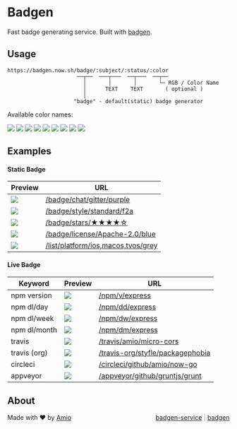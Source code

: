 # Badgen

Fast badge generating service. Built with [badgen](https://github.com/amio/badgen).

## Usage

```
https://badgen.now.sh/badge/:subject/:status/:color
                      ──┬──  ───┬───  ──┬───  ──┬──
                        │       │       │       └─ RGB / Color Name
                        │      TEXT    TEXT       ( optional )
                        │
                     "badge" - default(static) badge generator
```

Available color names:

![](/badge/color/blue/blue)
![](/badge/color/cyan/cyan)
![](/badge/color/green/green)
![](/badge/color/yellow/yellow)
![](/badge/color/orange/orange)
![](/badge/color/red/red)
![](/badge/color/pink/pink)
![](/badge/color/purple/purple)
![](/badge/color/grey/grey)

## Examples

#### Static Badge

| Preview | URL |
| --- | --- |
|![](/badge/chat/gitter/purple) | [/badge/chat/gitter/purple](/badge/chat/gitter/purple) |
|![](/badge/style/standard/f2a) | [/badge/style/standard/f2a](/badge/style/standard/f2a) |
|![](/badge/stars/★★★★☆) | [/badge/stars/★★★★☆](/badge/stars/★★★★☆) |
|![](/badge/license/Apache-2.0/blue) | [/badge/license/Apache-2.0/blue](/badge/license/Apache-2.0/blue) |
|![](/list/platform/ios,macos,tvos/grey) | [/list/platform/ios,macos,tvos/grey](/list/platform/ios,macos,tvos/grey) |

#### Live Badge

| Keyword | Preview | URL |
| --- | --- | --- |
| npm version | ![](/npm/v/express) | [/npm/v/express](/npm/v/express) |
| npm dl/day | ![](/npm/dd/express) | [/npm/dd/express](/npm/dd/express) |
| npm dl/week | ![](/npm/dw/express) | [/npm/dw/express](/npm/dw/express) |
| npm dl/month | ![](/npm/dm/express) | [/npm/dm/express](/npm/dm/express) |
| travis | ![](/travis/amio/micro-cors) | [/travis/amio/micro-cors](/travis/amio/micro-cors) |
| travis (org) | ![](/travis-org/styfle/packagephobia) | [/travis-org/styfle/packagephobia](/travis-org/styfle/packagephobia) |
| circleci | ![](/circleci/github/amio/now-go) | [/circleci/github/amio/now-go](/circleci/github/amio/now-go) |
| appveyor | ![](/appveyor/github/gruntjs/grunt) | [/appveyor/github/gruntjs/grunt](/appveyor/github/gruntjs/grunt) |

## About

Made with ❤️ by [Amio](https://github.com/amio)
<span style="float:right; color: #AAA">
  <a href="https://github.com/amio/badgen-service">badgen-service</a> |
  <a href="https://github.com/amio/badgen">badgen</a>
</span>
